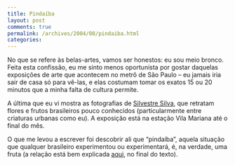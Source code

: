 ```yaml
---
title: Pindaíba
layout: post
comments: true
permalink: /archives/2004/08/pindaiba.html
categories:
---
```

No que se refere às belas-artes, vamos ser honestos: eu sou meio bronco. Feita esta confissão, eu me sinto menos oportunista por gostar daquelas exposições de arte que acontecem no metrô de São Paulo &#8211; eu jamais iria sair de casa só para vê-las, e elas costumam tomar os exatos 15 ou 20 minutos que a minha falta de cultura permite.

A última que eu vi mostra as fotografias de <a href="http://www.silvestresilva.com.br/" >Silvestre Silva</a>, que retratam flores e frutos brasileiros pouco conhecidos (particularmente entre criaturas urbanas como eu). A exposição está na estação Vila Mariana até o final do mês.

O que me levou a escrever foi descobrir ali que &#8220;pindaíba&#8221;, aquela situação que qualquer brasileiro experimentou ou experimentará, é, na verdade, uma fruta (a relação está bem explicada <a href="http://www.bibvirt.futuro.usp.br/especiais/frutasnobrasil/pindaiba.html" >aqui</a>, no final do texto).